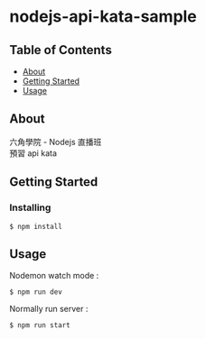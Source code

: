 # nodejs-api-kata-sample

## Table of Contents

- [About](#about)
- [Getting Started](#getting_started)
- [Usage](#usage)

## About <a name = "about"></a>

六角學院 - Nodejs 直播班<br>
預習 api kata

## Getting Started <a name = "getting_started"></a>

### Installing

```
$ npm install
```

## Usage <a name = "usage"></a>

Nodemon watch mode :
```
$ npm run dev
```

Normally run server :
```
$ npm run start
```
